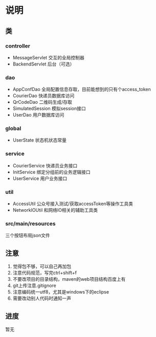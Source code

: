 # 说明

## 类

### controller

* MessageServlet 交互的全局控制器
* BackendServlet 后台（可选）

### dao

* AppConfDao 全局配置信息存取，目前能想到的只有个access_token
* CourierDao 快递员数据库访问
* QrCodeDao 二维码生成/存取
* SimulatedSession 模拟session接口
* UserDao 用户数据库访问

### global

* UserState 状态机状态常量

### service

* CourierService 快递员业务接口
* InitService 绑定分组前的业务逻辑接口
* UserService 用户业务接口

### util

* AccessUtil 公众号接入测试/获取accessToken等操作工具类
* NetworkIOUtil 和网络IO相关的辅助工具类

### src/main/resources

三个按钮布局json文件

## 注意

1. 觉得包不够，可以自己再加包
2. 注意代码规范，写完ctrl+shift+f
3. 不要改项目的目录结构，maven的web项目结构百度上有
4. git上传注意.gitignore
5. 注意编码统一utf8，尤其是windows下的eclipse
6. 需要改动别人代码时通知一声

## 进度

暂无